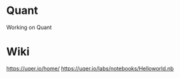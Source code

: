 # Quant
Working on Quant

# Wiki
https://uqer.io/home/
https://uqer.io/labs/notebooks/Helloworld.nb

